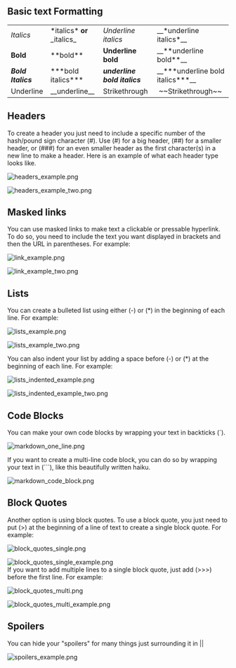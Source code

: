 
## Basic text Formatting

<table><tbody><tr><td><em>Italics</em></td><td>*italics* <strong>or</strong> _italics_</td><td><em><span>Underline italics</span></em></td><td>__*underline italics*__</td></tr><tr><td><strong>Bold</strong></td><td>**bold**</td><td><span><strong>Underline bold</strong></span></td><td>__**underline bold**__</td></tr><tr><td><em><strong>Bold Italics</strong></em></td><td>***bold italics***</td><td><span><em><strong>underline bold italics</strong></em></span></td><td>__***underline bold italics***__</td></tr><tr><td><span>Underline</span></td><td>__underline__</td><td>Strikethrough</td><td>&nbsp;~~Strikethrough~~</td></tr></tbody></table>


## Headers

To create a header you just need to include a specific number of the hash/pound sign character (#). Use (#) for a big header, (##) for a smaller header, or (###) for an even smaller header as the first character(s) in a new line to make a header. Here is an example of what each header type looks like.

![headers_example.png](https://support.discord.com/hc/article_attachments/13850284963735)

![headers_example_two.png](https://support.discord.com/hc/article_attachments/13850287234583)

## Masked links

You can use masked links to make text a clickable or pressable hyperlink. To do so, you need to include the text you want displayed in brackets and then the URL in parentheses. For example:

![link_example.png](https://support.discord.com/hc/article_attachments/13850326299287)

![link_example_two.png](https://support.discord.com/hc/article_attachments/13850327352599)

## Lists

You can create a bulleted list using either (-) or (\*) in the beginning of each line. For example:

![lists_example.png](https://support.discord.com/hc/article_attachments/13850376284183)

![lists_example_two.png](https://support.discord.com/hc/article_attachments/13850329913751)

You can also indent your list by adding a space before (-) or (\*) at the beginning of each line. For example:

![lists_indented_example.png](https://support.discord.com/hc/article_attachments/13850378577943)

![lists_indented_example_two.png](https://support.discord.com/hc/article_attachments/13850379795351)

## Code Blocks

You can make your own code blocks by wrapping your text in backticks (\`). 

![markdown_one_line.png](https://support.discord.com/hc/article_attachments/13850431807639)

If you want to create a multi-line code block, you can do so by wrapping your text in (\`\`\`), like this beautifully written haiku.

![markdown_code_block.png](https://support.discord.com/hc/article_attachments/13850432625431)

## Block Quotes

Another option is using block quotes. To use a block quote, you just need to put (>) at the beginning of a line of text to create a single block quote. For example:

![block_quotes_single.png](https://support.discord.com/hc/article_attachments/13850434263575)

![block_quotes_single_example.png](https://support.discord.com/hc/article_attachments/13850434958743)  
If you want to add multiple lines to a single block quote, just add (>>>) before the first line. For example:

![block_quotes_multi.png](https://support.discord.com/hc/article_attachments/13850437179415)

![block_quotes_multi_example.png](https://support.discord.com/hc/article_attachments/13850424579479)

## Spoilers
You can hide your "spoilers" for many things just surrounding it in ||


![spoilers_example.png](https://media.discordapp.net/attachments/1161323865050460270/1161331441486012416/image.png)

